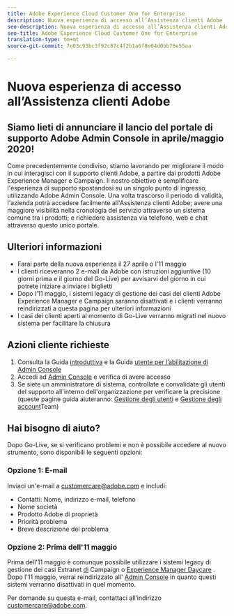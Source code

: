 ```yaml
---
title: Adobe Experience Cloud Customer One for Enterprise
description: Nuova esperienza di accesso all’Assistenza clienti Adobe
seo-description: Nuova esperienza di accesso all’Assistenza clienti Adobe
seo-title: Adobe Experience Cloud Customer One for Enterprise
translation-type: tm+mt
source-git-commit: 7e03c93bc3f92c87c4f2b1a6f8e04d0bb76e55aa

---
```



# Nuova esperienza di accesso all’Assistenza clienti Adobe

## Siamo lieti di annunciare il lancio del portale di supporto Adobe Admin Console in aprile/maggio 2020!

Come precedentemente condiviso, stiamo lavorando per migliorare il modo in cui interagisci con il supporto clienti Adobe, a partire dai prodotti Adobe Experience Manager e Campaign. Il nostro obiettivo è semplificare l&#39;esperienza di supporto spostandosi su un singolo punto di ingresso, utilizzando Adobe Admin Console. Una volta trascorso il periodo di validità, l&#39;azienda potrà accedere facilmente all&#39;Assistenza clienti Adobe; avere una maggiore visibilità nella cronologia del servizio attraverso un sistema comune tra i prodotti; e richiedere assistenza via telefono, web e chat attraverso questo unico portale.

## Ulteriori informazioni

* Farai parte della nuova esperienza il 27 aprile o l&#39;11 maggio
* I clienti riceveranno 2 e-mail da Adobe con istruzioni aggiuntive (10 giorni prima e il giorno del Go-Live) per avvisarvi del giorno in cui potrete iniziare a inviare i biglietti
* Dopo l’11 maggio, i sistemi legacy di gestione dei casi dei clienti Adobe Experience Manager e Campaign saranno disattivati e i clienti verranno reindirizzati a questa pagina per ulteriori informazioni
* I casi dei clienti aperti al momento di Go-Live verranno migrati nel nuovo sistema per facilitare la chiusura

## Azioni cliente richieste

1. Consulta la Guida [introduttiva](https://helpx.adobe.com/enterprise/get-started.html) e la Guida [utente per l’abilitazione di Admin Console](https://helpx.adobe.com/enterprise/managing/user-guide.html)
1. Accedi ad [Admin Console](https://adminconsole.adobe.com/) e verifica di avere accesso
1. Se siete un amministratore di sistema, controllate e convalidate gli utenti del supporto all&#39;interno dell&#39;organizzazione per verificare la precisione (queste pagine guida aiuteranno: [Gestione degli utenti](https://helpx.adobe.com/enterprise/using/users.html) e [Gestione degli account](https://helpx.adobe.com/enterprise/using/accounts.html)Team)

## Hai bisogno di aiuto?

Dopo Go-Live, se si verificano problemi e non è possibile accedere al nuovo strumento, sono disponibili le seguenti opzioni:

### Opzione 1: E-mail

Inviaci un&#39;e-mail a [customercare@adobe.com](mailto:customercare@adobe.com) e includi:

* Contatti: Nome, indirizzo e-mail, telefono
* Nome società
* Prodotto Adobe di proprietà
* Priorità problema
* Breve descrizione del problema

### Opzione 2: Prima dell&#39;11 maggio

Prima dell&#39;11 maggio è comunque possibile utilizzare i sistemi legacy di gestione dei casi Extranet [di](https://support.neolane.net/webApp/extranetLogin) Campaign o [Experience Manager Daycare](https://daycare.day.com/home.html) .  Dopo l&#39;11 maggio, verrai reindirizzato all&#39; [Admin Console](https://adminconsole.adobe.com/) in quanto questi sistemi verranno disattivati in quel momento.


Per domande su questa e-mail, contattaci all’indirizzo [customercare@adobe.com](mailto:customercare@adobe.com).
